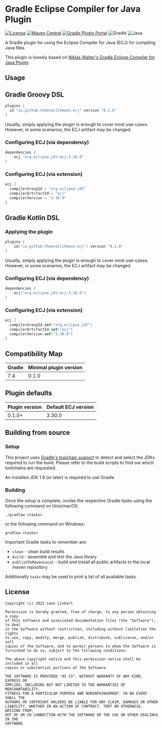 # Gradle Eclipse Compiler for Java Plugin

[![License](https://img.shields.io/badge/license-MIT-green.svg?style=flat-square&label=License)](https://github.com/TheMrMilchmann/gradle-ecj/blob/master/LICENSE)
[![Maven Central](https://img.shields.io/maven-central/v/io.github.themrmilchmann.gradle.ecj/gradle-ecj.svg?style=flat-square&label=Maven%20Central)](https://maven-badges.herokuapp.com/maven-central/io.github.themrmilchmann.gradle.ecj/gradle-ecj)
[![Gradle Plugin Portal](https://img.shields.io/maven-metadata/v.svg?style=flat-square&&label=Gradle%20Plugin%20Portal&logo=Gradle&metadataUrl=https%3A%2F%2Fplugins.gradle.org%2Fm2%2Fio%2Fgithub%2Fthemrmilchmann%2Fecj%2Fio.github.themrmilchmann.ecj.gradle.plugin%2Fmaven-metadata.xml)](https://plugins.gradle.org/plugin/io.github.themrmilchmann.ecj)
![Gradle](https://img.shields.io/badge/Gradle-7.4-green.svg?style=flat-square&color=1ba8cb&logo=Gradle)
![Java](https://img.shields.io/badge/Java-8-green.svg?style=flat-square&color=b07219&logo=Java)

A Gradle plugin for using the Eclipse Compiler for Java (ECJ) for compiling Java files.

This plugin is loosely based on [Niklas Walter's Gradle Eclipse Compiler for Java Plugin](https://github.com/TwoStone/gradle-eclipse-compiler-plugin).


## Usage

## Gradle Groovy DSL

```groovy
plugins {
  id "io.github.themrmilchmann.ecj" version "0.1.0"
}
```

Usually, simply applying the plugin is enough to cover most use-cases. However,
in some scenarios, the ECJ artifact may be changed.

### Configuring ECJ (via dependency)

```groovy
dependencies {
    ecj "org.eclipse.jdt:ecj:3.30.0"
}
```

### Configuring ECJ (via extension)

```groovy
ecj {
  compilerGroupId = "org.eclipse.jdt"
  compilerArtifactId = "ecj"
  compilerVersion = "3.30.0"
}
```

## Gradle Kotlin DSL

### Applying the plugin

```kotlin
plugins {
    id("io.github.themrmilchmann.ecj") version "0.1.0"
}
```

Usually, simply applying the plugin is enough to cover most use-cases. However,
in some scenarios, the ECJ artifact may be changed.

### Configuring ECJ (via dependency)

```kotlin
dependencies {
    ecj("org.eclipse.jdt:ecj:3.30.0")
}
```

### Configuring ECJ (via extension)

```kotlin
ecj {
  compilerGroupId.set("org.eclipse.jdt")
  compilerArtifactId.set("ecj")
  compilerVersion.set("3.30.0")
}
```


## Compatibility Map

| Gradle | Minimal plugin version |
|--------|------------------------|
| 7.4    | 0.1.0                  |


## Plugin defaults

| Plugin version | Default ECJ version |
|----------------|---------------------|
| 0.1.0+         | 3.30.0              |


## Building from source

### Setup

This project uses [Gradle's toolchain support](https://docs.gradle.org/7.5/userguide/toolchains.html)
to detect and select the JDKs required to run the build. Please refer to the
build scripts to find out which toolchains are requested.

An installed JDK 1.8 (or later) is required to use Gradle.

### Building

Once the setup is complete, invoke the respective Gradle tasks using the
following command on Unix/macOS:

    ./gradlew <tasks>

or the following command on Windows:

    gradlew <tasks>

Important Gradle tasks to remember are:
- `clean`                   - clean build results
- `build`                   - assemble and test the Java library
- `publishToMavenLocal`     - build and install all public artifacts to the
                              local maven repository

Additionally `tasks` may be used to print a list of all available tasks.


## License

```
Copyright (c) 2022 Leon Linhart

Permission is hereby granted, free of charge, to any person obtaining a copy
of this software and associated documentation files (the "Software"), to deal
in the Software without restriction, including without limitation the rights
to use, copy, modify, merge, publish, distribute, sublicense, and/or sell
copies of the Software, and to permit persons to whom the Software is
furnished to do so, subject to the following conditions:

The above copyright notice and this permission notice shall be included in all
copies or substantial portions of the Software.

THE SOFTWARE IS PROVIDED "AS IS", WITHOUT WARRANTY OF ANY KIND, EXPRESS OR
IMPLIED, INCLUDING BUT NOT LIMITED TO THE WARRANTIES OF MERCHANTABILITY,
FITNESS FOR A PARTICULAR PURPOSE AND NONINFRINGEMENT. IN NO EVENT SHALL THE
AUTHORS OR COPYRIGHT HOLDERS BE LIABLE FOR ANY CLAIM, DAMAGES OR OTHER
LIABILITY, WHETHER IN AN ACTION OF CONTRACT, TORT OR OTHERWISE, ARISING FROM,
OUT OF OR IN CONNECTION WITH THE SOFTWARE OR THE USE OR OTHER DEALINGS IN THE
SOFTWARE.
```